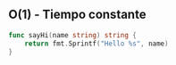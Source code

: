 ## O(1) - Tiempo constante

```go
func sayHi(name string) string {
	return fmt.Sprintf("Hello %s", name)
}
```
